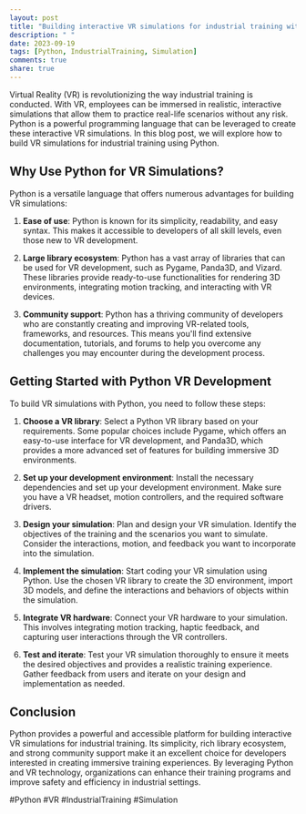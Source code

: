 ```yaml
---
layout: post
title: "Building interactive VR simulations for industrial training with Python"
description: " "
date: 2023-09-19
tags: [Python, IndustrialTraining, Simulation]
comments: true
share: true
---
```


Virtual Reality (VR) is revolutionizing the way industrial training is conducted. With VR, employees can be immersed in realistic, interactive simulations that allow them to practice real-life scenarios without any risk. Python is a powerful programming language that can be leveraged to create these interactive VR simulations. In this blog post, we will explore how to build VR simulations for industrial training using Python.

## Why Use Python for VR Simulations?

Python is a versatile language that offers numerous advantages for building VR simulations:

1. **Ease of use**: Python is known for its simplicity, readability, and easy syntax. This makes it accessible to developers of all skill levels, even those new to VR development.

2. **Large library ecosystem**: Python has a vast array of libraries that can be used for VR development, such as Pygame, Panda3D, and Vizard. These libraries provide ready-to-use functionalities for rendering 3D environments, integrating motion tracking, and interacting with VR devices.

3. **Community support**: Python has a thriving community of developers who are constantly creating and improving VR-related tools, frameworks, and resources. This means you'll find extensive documentation, tutorials, and forums to help you overcome any challenges you may encounter during the development process.

## Getting Started with Python VR Development

To build VR simulations with Python, you need to follow these steps:

1. **Choose a VR library**: Select a Python VR library based on your requirements. Some popular choices include Pygame, which offers an easy-to-use interface for VR development, and Panda3D, which provides a more advanced set of features for building immersive 3D environments.

2. **Set up your development environment**: Install the necessary dependencies and set up your development environment. Make sure you have a VR headset, motion controllers, and the required software drivers.

3. **Design your simulation**: Plan and design your VR simulation. Identify the objectives of the training and the scenarios you want to simulate. Consider the interactions, motion, and feedback you want to incorporate into the simulation.

4. **Implement the simulation**: Start coding your VR simulation using Python. Use the chosen VR library to create the 3D environment, import 3D models, and define the interactions and behaviors of objects within the simulation.

5. **Integrate VR hardware**: Connect your VR hardware to your simulation. This involves integrating motion tracking, haptic feedback, and capturing user interactions through the VR controllers.

6. **Test and iterate**: Test your VR simulation thoroughly to ensure it meets the desired objectives and provides a realistic training experience. Gather feedback from users and iterate on your design and implementation as needed.

## Conclusion

Python provides a powerful and accessible platform for building interactive VR simulations for industrial training. Its simplicity, rich library ecosystem, and strong community support make it an excellent choice for developers interested in creating immersive training experiences. By leveraging Python and VR technology, organizations can enhance their training programs and improve safety and efficiency in industrial settings.

#Python #VR #IndustrialTraining #Simulation